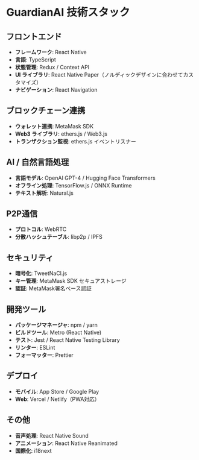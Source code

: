 # GuardianAI 技術スタック

## フロントエンド
- **フレームワーク**: React Native
- **言語**: TypeScript
- **状態管理**: Redux / Context API
- **UI ライブラリ**: React Native Paper（ノルディックデザインに合わせてカスタマイズ）
- **ナビゲーション**: React Navigation

## ブロックチェーン連携
- **ウォレット連携**: MetaMask SDK
- **Web3 ライブラリ**: ethers.js / Web3.js
- **トランザクション監視**: ethers.js イベントリスナー

## AI / 自然言語処理
- **言語モデル**: OpenAI GPT-4 / Hugging Face Transformers
- **オフライン処理**: TensorFlow.js / ONNX Runtime
- **テキスト解析**: Natural.js

## P2P通信
- **プロトコル**: WebRTC
- **分散ハッシュテーブル**: libp2p / IPFS

## セキュリティ
- **暗号化**: TweetNaCl.js
- **キー管理**: MetaMask SDK セキュアストレージ
- **認証**: MetaMask署名ベース認証

## 開発ツール
- **パッケージマネージャ**: npm / yarn
- **ビルドツール**: Metro (React Native)
- **テスト**: Jest / React Native Testing Library
- **リンター**: ESLint
- **フォーマッター**: Prettier

## デプロイ
- **モバイル**: App Store / Google Play
- **Web**: Vercel / Netlify（PWA対応）

## その他
- **音声処理**: React Native Sound
- **アニメーション**: React Native Reanimated
- **国際化**: i18next

